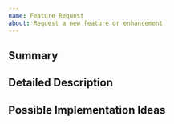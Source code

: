 ```yaml
---
name: Feature Request
about: Request a new feature or enhancement
---
```


<!-- Thanks for taking the time to recommend a feature! Please fill out the form below -->

## Summary

<!-- High level description of what this feature is -->

## Detailed Description

<!-- Lets get into the weeds here -->

## Possible Implementation Ideas

<!-- If you already have some idea of how to implement this, this would be the place to put it -->
